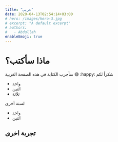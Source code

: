 ```yaml
---
title: "عربي"
date: 2020-04-13T02:54:14+03:00
# hero: /images/hero-3.jpg
# excerpt: "A default excerpt"
# authors: 
#   - Abdullah
enableEmoji: true
---
```


# ماذا سأكتب؟ 
سأجرب الكتابة في هذه الصفحة الغربية 
:smile:
:happy:
شكراً لكم
- واحد
- اثنين
- ثلاثة 

لستة أخرى 
* واحد
* اثنين




## تجربة اخرى 


